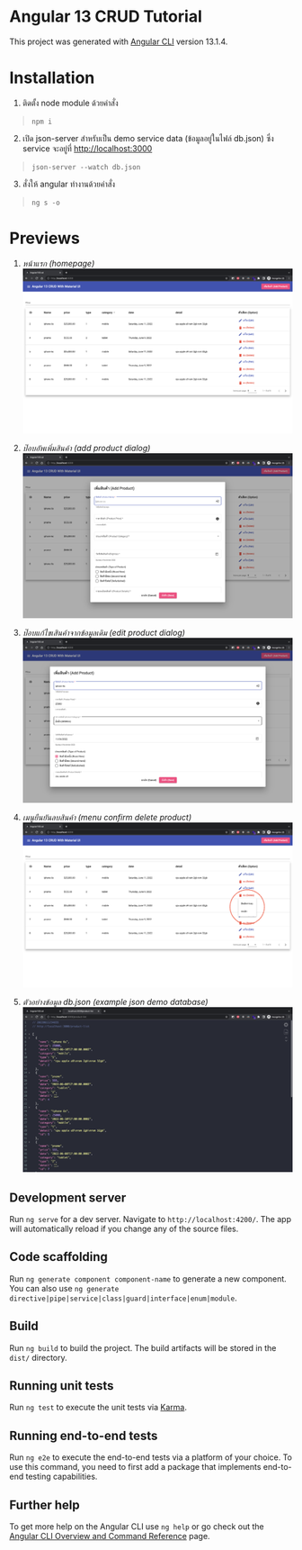 # Angular 13 CRUD Tutorial

This project was generated with [Angular CLI](https://github.com/angular/angular-cli) version 13.1.4.

# Installation

1. ติดตั้ง node module ด้วยคำสั่ง

> `npm i`

2. เปิด json-server สำหรับเป็น demo service data (ข้อมูลอยู่ในไฟล์ db.json) ซึ่ง service จะอยู่ที่ <http://localhost:3000>

> `json-server --watch db.json`

3. สั่งให้ angular ทำงานด้วยคำสั่ง

> `ng s -o`

# Previews

1. _หน้าแรก (homepage)_
   ![image info](./src/assets/images/home.png "หน้าแรก")

1. _ป๊อบอัพเพิ่มสินค้า (add product dialog)_
   ![image info](./src/assets/images/dialog-add.png "ป๊อบอัพเพิ่มสินค้า")

1. _ป๊อบแก้ไขเสินค้าจากข้อมูลเดิม (edit product dialog)_
   ![image info](./src/assets/images/dialog-edit.png "ป๊อบแก้ไขเสินค้าจากข้อมูลเดิม")

1. _เมนูยืนยันลบสินค้า (menu confirm delete product)_
   ![image info](./src/assets/images/dialog-delete.png "เมนูยืนยันลบสินค้า")

1. _ตัวอย่างข้อมูล db.json (example json demo database)_
   ![image info](./src/assets/images/db-json.png "ตัวอย่างข้อมูล db.json")

## Development server

Run `ng serve` for a dev server. Navigate to `http://localhost:4200/`. The app will automatically reload if you change any of the source files.

## Code scaffolding

Run `ng generate component component-name` to generate a new component. You can also use `ng generate directive|pipe|service|class|guard|interface|enum|module`.

## Build

Run `ng build` to build the project. The build artifacts will be stored in the `dist/` directory.

## Running unit tests

Run `ng test` to execute the unit tests via [Karma](https://karma-runner.github.io).

## Running end-to-end tests

Run `ng e2e` to execute the end-to-end tests via a platform of your choice. To use this command, you need to first add a package that implements end-to-end testing capabilities.

## Further help

To get more help on the Angular CLI use `ng help` or go check out the [Angular CLI Overview and Command Reference](https://angular.io/cli) page.
